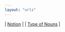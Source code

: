 ```yaml
---
layout: "urls"
---
```


| [Notion](https://notion.so/) |
| [Type of Nouns](https://youtu.be/a0PS8emW6Qo) |

